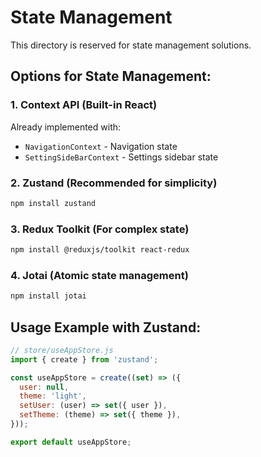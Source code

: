 # State Management

This directory is reserved for state management solutions.

## Options for State Management:

### 1. Context API (Built-in React)
Already implemented with:
- `NavigationContext` - Navigation state
- `SettingSideBarContext` - Settings sidebar state

### 2. Zustand (Recommended for simplicity)
```bash
npm install zustand
```

### 3. Redux Toolkit (For complex state)
```bash
npm install @reduxjs/toolkit react-redux
```

### 4. Jotai (Atomic state management)
```bash
npm install jotai
```

## Usage Example with Zustand:

```javascript
// store/useAppStore.js
import { create } from 'zustand';

const useAppStore = create((set) => ({
  user: null,
  theme: 'light',
  setUser: (user) => set({ user }),
  setTheme: (theme) => set({ theme }),
}));

export default useAppStore;
```